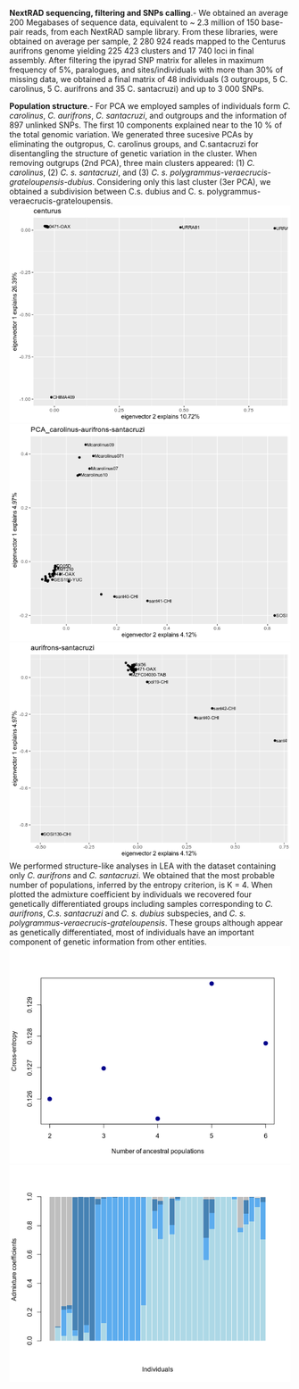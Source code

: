 **NextRAD sequencing, filtering and SNPs calling**.- We obtained an average 200 Megabases of sequence data, equivalent to ~ 2.3 million of 150 base-pair reads, from each NextRAD sample library. From these libraries, were obtained on average per sample, 2 280 924 reads mapped to the Centurus aurifrons genome yielding 225 423 clusters and 17 740 loci in final assembly. After filtering the ipyrad SNP matrix for alleles in maximum frequency of 5%, paralogues, and sites/individuals with more than 30% of missing data, we obtained a final matrix of 48 individuals (3 outgroups, 5 C. carolinus, 5 C. aurifrons and 35 C. santacruzi) and up to 3 000 SNPs. 
  
**Population structure**.-  For PCA we employed samples of individuals form _C. carolinus_, _C. aurifrons_, _C. santacruzi_, and outgroups and the information of 897 unlinked SNPs. The first 10 components explained near to the 10 % of the total genomic variation. We generated three sucesive PCAs  by eliminating the outgropus, C. carolinus groups, and C.santacruzi for disentangling the structure of genetic variation in the cluster. When removing outgrups (2nd PCA), three main clusters appeared:  (1) _C. carolinus_, (2) _C. s. santacruzi_, and (3) _C. s. polygrammus-veraecrucis-grateloupensis-dubius_. Considering only this last cluster (3er PCA), we obtained a subdivision between C.s. dubius and C. s. polygrammus-veraecrucis-grateloupensis. 
![](pca1.png)
![](pca2.png)
![](pca3.png)
We performed structure-like analyses in LEA with the dataset containing only _C. aurifrons_ and _C. santacruzi_. We obtained that the most probable number of populations, inferred by the entropy criterion, is K = 4. When plotted the admixture coefficient by individuals we recovered four genetically differentiated groups including samples corresponding to _C. aurifrons_, _C.s.  santacruzi_ and _C. s. dubius_  subspecies, and _C. s. polygrammus-veraecrucis-grateloupensis_. These groups although appear as genetically differentiated, most of individuals have an important component of genetic information from other entities.
![](bestK.png)
![](admixt_coeff.png)
